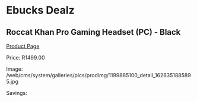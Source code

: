 
# Ebucks Dealz
## Roccat Khan Pro Gaming Headset (PC) - Black
[Product Page](https://www.ebucks.com/web/shop/productSelected.do?prodId=1199885100&catId=1193873409)

Price: R1499.00

Image: /web/cms/system/galleries/pics/prodimg/1199885100_detail_1626351885895.jpg

Savings: 


	